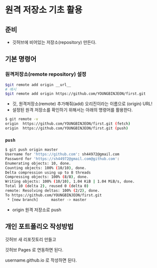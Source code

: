 # 원격 저장소 기초 활용

## 준비

* 깃허브에 비어있는 저장소(repository) 만든다.

## 기본 명령어

### 원격저장소(remote repository) 설정

```bash
$git remote add origin __url__
# 예시
$git remote add origin https://github.com/YOUNGBINJEON/first.git
```

* 깃, 원격저장소(remote) 추가해줘(add) 오리진이라는 이름으로 (origin) URL!
* 설정된 원격 저장소를 확인하기 위해서는 아래의 명령어를 활용한다.

```bash
$ git remote -v
origin	https://github.com/YOUNGBINJEON/first.git (fetch)
origin	https://github.com/YOUNGBINJEON/first.git (push)
```



### `push`

```bash
$ git push origin master
Username for 'https://github.com': sh44972@gmail.com
Password for 'https://sh44972@gmail.com@github.com': 
Enumerating objects: 10, done.
Counting objects: 100% (10/10), done.
Delta compression using up to 8 threads
Compressing objects: 100% (8/8), done.
Writing objects: 100% (10/10), 1.04 KiB | 1.04 MiB/s, done.
Total 10 (delta 2), reused 0 (delta 0)
remote: Resolving deltas: 100% (2/2), done.
To https://github.com/YOUNGBINJEON/first.git
 * [new branch]      master -> master
```

* origin 원격 저장소로 push



## 개인 포트폴리오 작성방법

깃허브 새 리포짓토리 만들고

깃허브 Pages 로 연동하면 된다.

username.github.io 로 작성하면 된다.